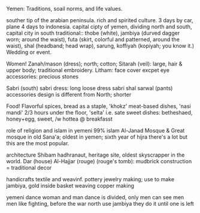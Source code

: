 Yemen: Traditions, soail norms, and life values.

souther tip of the arabian peninsula.
rich and spirited culture.
3 days by car, plane 4 days to indonesia.
capital cipty of yemen, dividing north and south, capital city in south
traditional:: thobe (white), jambiya (durved dagger worn; around the waist), futa (skirt, colorful and patterned, around the waist), shal (headband; head wrap), sarung, koffiyah (kopiyah; you know it.)
Wedding or event.

Women!
Zanah/mason (dress); north; cotton;
Sitarah (veil): large, hair & upper body; traditional embroidery.
Litham: face cover excpet eye
accessories: precious stones

Sabri (south)
sabri dress: long loose dress
sabri shal
sarwal (pants)
accessories
design is different from North; shorter

Food!
Flavorful spices,
bread as a staple, 'khokz'
meat-based dishes, 'nasi mandi' 2/3 hours under the floor, 'selta' i.e. sate
sweet dishes: betheshaed, honey+egg, sweet, /w hottea @ breakfasst

role of religion and islam in yemeni
99% islam
Al-Janad Mosque & Great mosque in old Sana'a; oldest in yemen; sixth year of hijra
there's a lot but this are the most popular.

architecture
Shibam hadhranaut, heritage site, oldest skyscrapper in the world.
Dar (house) Al-Hajjar (rouge) (rouge's tomb): mudbrick construction = traditional decor

handicrafts
textile and weavinf.
pottery
jewelry making; use to make jambiya, gold inside
basket weaving
copper making

yemeni dance
woman and man dance is divided, only men can see men
men like fighting, before the war
north use jambiya
they do it until one is left
